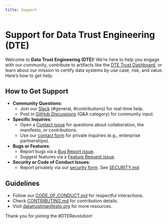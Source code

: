 ```yaml
---
title: Support
---
```


# Support for Data Trust Engineering (DTE)

Welcome to **Data Trust Engineering (DTE)**! We’re here to help you engage with our community, contribute to artifacts like the [DTE Trust Dashboard](/tools/data-trust-dashboard/DTE_Trust_Dashboard.html), or learn about our mission to certify data systems by use case, risk, and value. Here’s how to get help:

## How to Get Support
- **Community Questions**:
  - Join our [Slack](https://join.slack.com/t/datatrustengineering/shared_invite/zt-3br05le6v-pxGSBeJGLpVgOsNM9ejGuw) (#general, #contributions) for real-time help.
  - Post in [GitHub Discussions](https://github.com/datatrustengineering/DataTrustEngineering/discussions) (Q&A category) for community input.
- **Specific Inquiries**:
  - Open a [Contact issue](https://github.com/askbdatatrustengineering/DataTrustEngineering/issues/new?template=contact.yml) for questions about collaboration, the manifesto, or contributions.
  - Use our [contact form](https://forms.gle/uq8w9bAS5GC85o5A6) for private inquiries (e.g., enterprise partnerships).
- **Bugs or Features**:
  - Report bugs via a [Bug Report issue](https://github.com/askbrdatatrustengineering/DataTrustEngineering/issues/new?template=bug_report.md).
  - Suggest features via a [Feature Request issue](https://github.com/askbrdatatrustengineering/DataTrustEngineering/issues/new?template=feature_request).
- **Security or Code of Conduct Issues**:
  - Report privately via our [security form](https://forms.gle/BkMJNgfbMuavkUKc8). See [SECURITY.md](/SECURITY.md).

## Guidelines
- Follow our [CODE_OF_CONDUCT.md](/community/CODE_OF_CONDUCT.md) for respectful interactions.
- Check [CONTRIBUTING.md](/community/CONTRIBUTING) for contribution details.
- Visit [datatrustmanifesto.org](https://datatrustmanifesto.org) for more resources.

Thank you for joining the #DTERevolution!